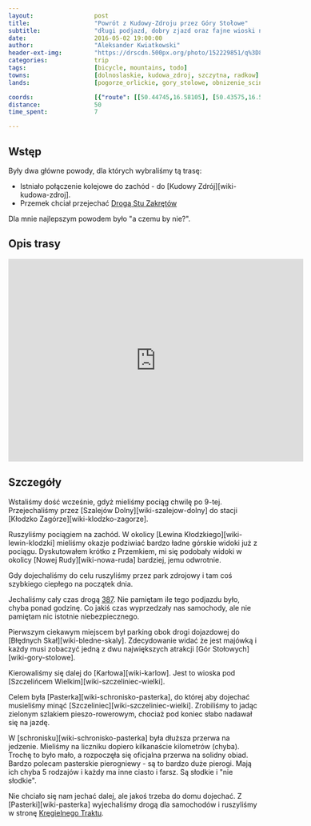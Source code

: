 ```yaml
---
layout:                 post
title:                  "Powrót z Kudowy-Zdroju przez Góry Stołowe"
subtitle:               "długi podjazd, dobry zjazd oraz fajne wioski na koniec"
date:                   2016-05-02 19:00:00
author:                 "Aleksander Kwiatkowski"
header-ext-img:         "https://drscdn.500px.org/photo/152229851/q%3D80_m%3D2000/d91e640d51cb32fc6d0bf4f1ffa458ec"
categories:             trip
tags:                   [bicycle, mountains, todo]
towns:                  [dolnoslaskie, kudowa_zdroj, szczytna, radkow]
lands:                  [pogorze_orlickie, gory_stolowe, obnizenie_scinawki, kotlina_klodzka]

coords:                 [{"route": [[50.44745,16.58105], [50.43575,16.58860], [50.42602,16.58723], [50.42405,16.60868], [50.42066,16.60508], [50.41727,16.60680], [50.41508,16.61332]], "type": "bicycle"}, {"route": [[50.43001,16.24519], [50.43608,16.23875], [50.44253,16.24184], [50.44581,16.25532], [50.45095,16.27849], [50.45177,16.29489], [50.45909,16.29952], [50.46423,16.31952], [50.46177,16.34587], [50.46341,16.34922], [50.47537,16.33763], [50.48307,16.32630], [50.48952,16.32862], [50.49367,16.32622], [50.48673,16.32879], [50.48684,16.33222], [50.48542,16.33042], [50.48843,16.34029], [50.48542,16.35128], [50.47384,16.35737], [50.46701,16.35548], [50.46204,16.37797], [50.45379,16.39557], [50.44417,16.41763], [50.44439,16.42089], [50.44849,16.42278], [50.44833,16.42681], [50.44510,16.43093], [50.44598,16.44938], [50.45215,16.46827], [50.44652,16.49753], [50.45281,16.49110], [50.45199,16.50689], [50.45357,16.52929], [50.45079,16.53230], [50.45084,16.54732], [50.44327,16.56646], [50.44942,16.56551], [50.44986,16.58152]], "type": "bicycle"}]
distance:               50
time_spent:             7

---
```


[wiki-droga-387]:       https://pl.wikipedia.org/wiki/Droga_wojew%C3%B3dzka_nr_387

Wstęp
-----

Były dwa główne powody, dla których wybraliśmy tą trasę:

* Istniało połączenie kolejowe do zachód - do [Kudowy Zdrój][wiki-kudowa-zdroj].
* Przemek chciał przejechać [Drogą Stu Zakrętów][wiki-droga-387]

Dla mnie najlepszym powodem było "a czemu by nie?".

Opis trasy
----------

<iframe height='405' width='590' frameborder='0' allowtransparency='true' scrolling='no' src='https://www.strava.com/activities/563089957/embed/2c9c744f482d9c1ca6db9cdc012e11df45a3febc'></iframe>

Szczegóły
---------

Wstaliśmy dość wcześnie, gdyż mieliśmy pociąg chwilę po 9-tej. Przejechaliśmy
przez [Szalejów Dolny][wiki-szalejow-dolny] do stacji [Kłodzko Zagórze][wiki-klodzko-zagorze].

Ruszyliśmy pociągiem na zachód. W okolicy [Lewina Kłodzkiego][wiki-lewin-klodzki]
mieliśmy okazje podziwiać bardzo ładne górskie widoki już z pociągu. Dyskutowałem krótko
z Przemkiem, mi się podobały widoki w okolicy [Nowej Rudy][wiki-nowa-ruda] bardziej,
jemu odwrotnie.

Gdy dojechaliśmy do celu ruszyliśmy przez park zdrojowy i tam coś szybkiego
ciepłego na początek dnia.

Jechaliśmy cały czas drogą [387][wiki-droga-387]. Nie pamiętam ile tego podjazdu było,
chyba ponad godzinę. Co jakiś czas wyprzedzały nas samochody, ale nie pamiętam
nic istotnie niebezpiecznego.

Pierwszym ciekawym miejscem był parking obok drogi dojazdowej do
[Błędnych Skał][wiki-bledne-skaly]. Zdecydowanie widać że jest majówką i każdy musi
zobaczyć jedną z dwu największych atrakcji [Gór Stołowych][wiki-gory-stolowe].

Kierowaliśmy się dalej do [Karłowa][wiki-karlow]. Jest to wioska pod
[Szczelińcem Wielkim][wiki-szczeliniec-wielki].

Celem była [Pasterka][wiki-schronisko-pasterka], do której aby dojechać
musieliśmy minąć [Szczeliniec][wiki-szczeliniec-wielki]. Zrobiliśmy to jadąc
zielonym szlakiem pieszo-rowerowym, chociaż pod koniec słabo nadawał się na
jazdę.

W [schronisku][wiki-schronisko-pasterka] była dłuższa przerwa na jedzenie.
Mieliśmy na liczniku dopiero kilkanaście kilometrów (chyba). Trochę to było mało, a
rozpoczęła się oficjalna przerwa na solidny obiad. Bardzo polecam pasterskie
pierogniewy - są to bardzo duże pierogi. Mają ich chyba 5 rodzajów i każdy
ma inne ciasto i farsz. Są słodkie i "nie słodkie".

[wiki-kregielny-trakt]:     https://pl.wikipedia.org/wiki/Kr%C4%99gielny_Trakt

Nie chciało się nam jechać dalej, ale jakoś trzeba do domu dojechać.
Z [Pasterki][wiki-pasterka] wyjechaliśmy drogą dla samochodów i ruszyliśmy
w stronę [Kręgielnego Traktu][wiki-kregielny-trakt].
